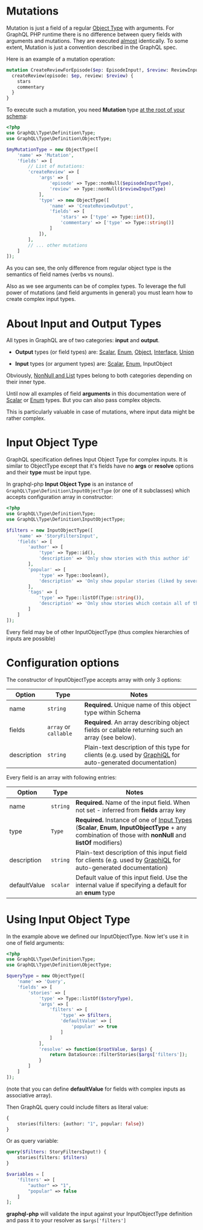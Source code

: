 # Mutations
Mutation is just a field of a regular [Object Type](object-types.md) with arguments.
For GraphQL PHP runtime there is no difference between query fields with arguments and mutations.
They are executed [almost](http://facebook.github.io/graphql/#sec-Mutation) identically. 
To some extent, Mutation is just a convention described in the GraphQL spec.

Here is an example of a mutation operation:
```graphql
mutation CreateReviewForEpisode($ep: EpisodeInput!, $review: ReviewInput!) {
  createReview(episode: $ep, review: $review) {
    stars
    commentary
  }
}
```

To execute such a mutation, you need **Mutation** type [at the root of your schema](schema.md):

```php
<?php
use GraphQL\Type\Definition\Type;
use GraphQL\Type\Definition\ObjectType;

$myMutationType = new ObjectType([
    'name' => 'Mutation',
    'fields' => [
        // List of mutations:
        'createReview' => [
            'args' => [
                'episode' => Type::nonNull($episodeInputType),
                'review' => Type::nonNull($reviewInputType)
            ],
            'type' => new ObjectType([
                'name' => 'CreateReviewOutput',
                'fields' => [
                    'stars' => ['type' => Type::int()],
                    'commentary' => ['type' => Type::string()]
                ]
            ]),
        ],
        // ... other mutations
    ]
]);
```
As you can see, the only difference from regular object type is the semantics of field names
(verbs vs nouns).

Also as we see arguments can be of complex types. To leverage the full power of mutations 
(and field arguments in general) you must learn how to create complex input types.


# About Input and Output Types
All types in GraphQL are of two categories: **input** and **output**.

* **Output** types (or field types) are: [Scalar](scalar-types.md), [Enum](enum-types.md), [Object](object-types.md), 
[Interface](interfaces.md), [Union](unions.md)

* **Input** types (or argument types) are: [Scalar](scalar-types.md), [Enum](enum-types.md), InputObject

Obviously, [NonNull and List](lists-and-nonnulls.md) types belong to both categories depending on their 
inner type.

Until now all examples of field **arguments** in this documentation were of [Scalar](scalar-types.md) or 
[Enum](enum-types.md) types. But you can also pass complex objects. 

This is particularly valuable in case of mutations, where input data might be rather complex.

# Input Object Type
GraphQL specification defines Input Object Type for complex inputs. It is similar to ObjectType
except that it's fields have no **args** or **resolve** options and their **type** must be input type.

In graphql-php **Input Object Type** is an instance of `GraphQL\Type\Definition\InputObjectType` 
(or one of it subclasses) which accepts configuration array in constructor:

```php
<?php
use GraphQL\Type\Definition\Type;
use GraphQL\Type\Definition\InputObjectType;

$filters = new InputObjectType([
    'name' => 'StoryFiltersInput',
    'fields' => [
        'author' => [
            'type' => Type::id(),
            'description' => 'Only show stories with this author id'
        ],
        'popular' => [
            'type' => Type::boolean(),
            'description' => 'Only show popular stories (liked by several people)'
        ],
        'tags' => [
            'type' => Type::listOf(Type::string()),
            'description' => 'Only show stories which contain all of those tags'
        ]
    ]
]);
```

Every field may be of other InputObjectType (thus complex hierarchies of inputs are possible)

# Configuration options
The constructor of InputObjectType accepts array with only 3 options:
 
Option       | Type     | Notes
------------ | -------- | -----
name         | `string` | **Required.** Unique name of this object type within Schema
fields       | `array` or `callable` | **Required**. An array describing object fields or callable returning such an array (see below).
description  | `string` | Plain-text description of this type for clients (e.g. used by [GraphiQL](https://github.com/graphql/graphiql) for auto-generated documentation)

Every field is an array with following entries:

Option | Type | Notes
------ | ---- | -----
name | `string` | **Required.** Name of the input field. When not set - inferred from **fields** array key
type | `Type` | **Required.** Instance of one of [Input Types](input-types.md) (**Scalar**, **Enum**, **InputObjectType** + any combination of those with **nonNull** and **listOf** modifiers)
description | `string` | Plain-text description of this input field for clients (e.g. used by [GraphiQL](https://github.com/graphql/graphiql) for auto-generated documentation)
defaultValue | `scalar` | Default value of this input field. Use the internal value if specifying a default for an **enum** type

# Using Input Object Type
In the example above we defined our InputObjectType. Now let's use it in one of field arguments:

```php
<?php
use GraphQL\Type\Definition\Type;
use GraphQL\Type\Definition\ObjectType;

$queryType = new ObjectType([
    'name' => 'Query',
    'fields' => [
        'stories' => [
            'type' => Type::listOf($storyType),
            'args' => [
                'filters' => [
                    'type' => $filters,
                    'defaultValue' => [
                        'popular' => true
                    ]
                ]
            ],
            'resolve' => function($rootValue, $args) {
                return DataSource::filterStories($args['filters']);
            }
        ]
    ]
]);
```
(note that you can define **defaultValue** for fields with complex inputs as associative array).

Then GraphQL query could include filters as literal value:
```graphql
{
    stories(filters: {author: "1", popular: false})
}
```

Or as query variable:
```graphql
query($filters: StoryFiltersInput!) {
    stories(filters: $filters)
}
```
```php
$variables = [
    'filters' => [
        "author" => "1",
        "popular" => false
    ]
];
```

**graphql-php** will validate the input against your InputObjectType definition and pass it to your 
resolver as `$args['filters']`
